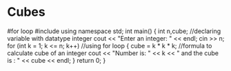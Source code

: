 # Cubes
#for loop
#include<iostream>
using namespace std;
int main()
{
	int n,cube;  //declaring variable with datatype integer
	cout << "Enter an integer: " << endl;
	cin >> n;
	for (int k = 1; k <= n; k++)  //using for loop
	{
		cube = k * k * k;    //formula to calculate cube of an integer
		cout << "Number is: " << k << " and the cube is : " << cube << endl;
	}
	return 0;
}
